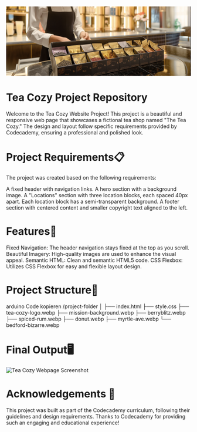 ![Tea Cozy Webpage Screenshot](teas.png)

# Tea Cozy Project Repository
Welcome to the Tea Cozy Website Project! 
This project is a beautiful and responsive web page that showcases a fictional tea shop named "The Tea Cozy." The design and layout follow specific requirements provided by Codecademy, ensuring a professional and polished look.

# Project Requirements📋
The project was created based on the following requirements:

A fixed header with navigation links.
A hero section with a background image.
A "Locations" section with three location blocks, each spaced 40px apart.
Each location block has a semi-transparent background.
A footer section with centered content and smaller copyright text aligned to the left.

# Features🌟
Fixed Navigation: The header navigation stays fixed at the top as you scroll.
Beautiful Imagery: High-quality images are used to enhance the visual appeal.
Semantic HTML: Clean and semantic HTML5 code.
CSS Flexbox: Utilizes CSS Flexbox for easy and flexible layout design.

# Project Structure📂
arduino
Code kopieren
/project-folder
│
├── index.html
├── style.css
├── tea-cozy-logo.webp
├── mission-background.webp
├── berryblitz.webp
├── spiced-rum.webp
├── donut.webp
├── myrtle-ave.webp
└── bedford-bizarre.webp

# Final Output🖥️


![Tea Cozy Webpage Screenshot](cozy_tea.png)



# Acknowledgements 👏 
This project was built as part of the Codecademy curriculum, following their guidelines and design requirements. Thanks to Codecademy for providing such an engaging and educational experience!

